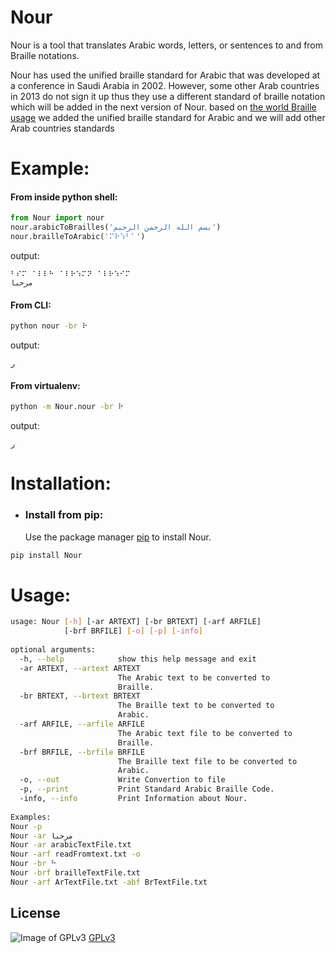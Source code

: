 # Nour
Nour is a tool that translates Arabic words, letters, or sentences to and from  Braille notations.

Nour has used the unified braille standard for Arabic that was developed at a conference in Saudi Arabia in 2002. However, some other Arab countries in 2013 do not sign it up thus they use a different standard of braille notation which will be added in the next version of Nour. based on [the world Braille usage](https://unesdoc.unesco.org/ark:/48223/pf0000087242) we added the unified braille standard for Arabic and we will add other Arab countries standards 

# Example:

#### From inside python shell:
```python
from Nour import nour
nour.arabicToBrailles('بسم الله الرحمن الرحيم')
nour.brailleToArabic('⠍⠗⠱⠃⠁')
```

output:
```
⠃⠎⠍⠀⠁⠇⠇⠓⠀⠁⠇⠗⠱⠍⠝⠀⠁⠇⠗⠱⠊⠍
مرحبا
```
#### From CLI:
```bash
python nour -br ⠗
```
output:
```
ر
```

#### From virtualenv:
```bash
python -m Nour.nour -br ⠗
```
output:
```
ر
```

# Installation:

* ### Install from pip:
  Use the package manager [pip](https://pypi.org/project/Nour/1.0.1/) to install Nour.

```bash
pip install Nour
```

# Usage:
```bash
usage: Nour [-h] [-ar ARTEXT] [-br BRTEXT] [-arf ARFILE]           
            [-brf BRFILE] [-o] [-p] [-info]                        
                                                                   
optional arguments:                                                
  -h, --help            show this help message and exit            
  -ar ARTEXT, --artext ARTEXT                                      
                        The Arabic text to be converted to         
                        Braille.                                   
  -br BRTEXT, --brtext BRTEXT                                      
                        The Braille text to be converted to        
                        Arabic.                                    
  -arf ARFILE, --arfile ARFILE                                     
                        The Arabic text file to be converted to    
                        Braille.                                   
  -brf BRFILE, --brfile BRFILE                                     
                        The Braille text file to be converted to   
                        Arabic.                                    
  -o, --out             Write Convertion to file                   
  -p, --print           Print Standard Arabic Braille Code.        
  -info, --info         Print Information about Nour.              
                                                                   
Examples:                                                          
Nour -p                                                            
Nour -ar مرحبا                                                     
Nour -ar arabicTextFile.txt                                        
Nour -arf readFromtext.txt -o                                      
Nour -br ⠓                                                         
Nour -brf brailleTextFile.txt                                      
Nour -arf ArTextFile.txt -abf BrTextFile.txt        
```


## License
![Image of GPLv3](https://www.gnu.org/graphics/gplv3-127x51.png)
[GPLv3](https://www.gnu.org/licenses/gpl-3.0.html)
